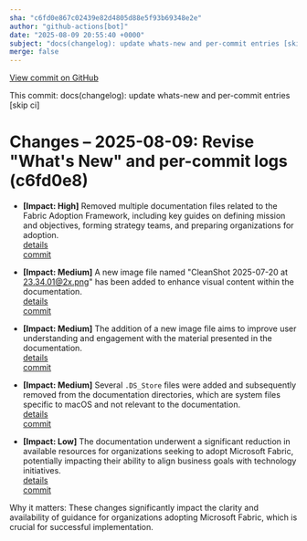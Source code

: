 ```yaml
---
sha: "c6fd0e867c02439e82d4805d88e5f93b69348e2e"
author: "github-actions[bot]"
date: "2025-08-09 20:55:40 +0000"
subject: "docs(changelog): update whats-new and per-commit entries [skip ci]"
merge: false
---
```


[View commit on GitHub](https://github.com/TheTrustedAdvisor/FabricAdoptionFramework/commit/c6fd0e867c02439e82d4805d88e5f93b69348e2e)

This commit: docs(changelog): update whats-new and per-commit entries [skip ci]

# Changes – 2025-08-09: Revise "What's New" and per-commit logs (c6fd0e8)

- **[Impact: High]** Removed multiple documentation files related to the Fabric Adoption Framework, including key guides on defining mission and objectives, forming strategy teams, and preparing organizations for adoption.  
   [details](/docs/about/changes/2025-07-20-99bbd7955c423e1670f1e1e9f3b50a9a79f6860f)  
   [commit](https://github.com/TheTrustedAdvisor/FabricAdoptionFramework/commit/99bbd7955c423e1670f1e1e9f3b50a9a79f6860f)  

- **[Impact: Medium]** A new image file named "CleanShot 2025-07-20 at 23.34.01@2x.png" has been added to enhance visual content within the documentation.  
   [details](/docs/about/changes/2025-07-20-eddd0949c711e7773c95ea8645f33219fc8e68f8)  
   [commit](https://github.com/TheTrustedAdvisor/FabricAdoptionFramework/commit/eddd0949c711e7773c95ea8645f33219fc8e68f8)  

- **[Impact: Medium]** The addition of a new image file aims to improve user understanding and engagement with the material presented in the documentation.  
   [details](/docs/about/changes/2025-07-20-df417ac13e1761caefe7a9241375eb34f241f759)  
   [commit](https://github.com/TheTrustedAdvisor/FabricAdoptionFramework/commit/df417ac13e1761caefe7a9241375eb34f241f759)  

- **[Impact: Medium]** Several `.DS_Store` files were added and subsequently removed from the documentation directories, which are system files specific to macOS and not relevant to the documentation.  
   [details](/docs/about/changes/2025-07-20-4dec936fdb51eb08c978644a8ad5177963c5f0c4)  
   [commit](https://github.com/TheTrustedAdvisor/FabricAdoptionFramework/commit/4dec936fdb51eb08c978644a8ad5177963c5f0c4)  

- **[Impact: Low]** The documentation underwent a significant reduction in available resources for organizations seeking to adopt Microsoft Fabric, potentially impacting their ability to align business goals with technology initiatives.  
   [details](/docs/about/changes/2025-07-20-515ccf515519e7ca70c93c460dbc92a4c0f0f13c)  
   [commit](https://github.com/TheTrustedAdvisor/FabricAdoptionFramework/commit/515ccf515519e7ca70c93c460dbc92a4c0f0f13c)  

Why it matters: These changes significantly impact the clarity and availability of guidance for organizations adopting Microsoft Fabric, which is crucial for successful implementation.
